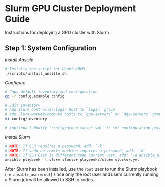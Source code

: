 Slurm GPU Cluster Deployment Guide
===

Instructions for deploying a GPU cluster with Slurm

## Step 1: System Configuration

_Install Ansible_

```sh
# Installation script for Ubuntu/RHEL
./scripts/install_ansible.sh
```

_Configure_

```sh
# Copy default inventory and configuration
cp -r config.example config

# Edit inventory
# Add Slurm controller/login host to `login` group
# Add Slurm worker/compute hosts to `gpu-servers` or `dgx-servers` groups
vi config/inventory

# (optional) Modify `config/group_vars/*.yml` to set configuration parameters
```

_Install Slurm_ 

```sh
# NOTE: If SSH requires a password, add: `-k`
# NOTE: If sudo on remote machine requires a password, add: `-K`
# NOTE: If SSH user is different than current user, add: `-e ansible_user=ubuntu`
ansible-playbook -l slurm-cluster playbooks/slurm-cluster.yml
```

After Slurm has been installed, use the `root` user to run the Slurm playbook
(`-e ansible_user=root`) since only the root user and users currently running a Slurm job will be allowed
to SSH to nodes.
